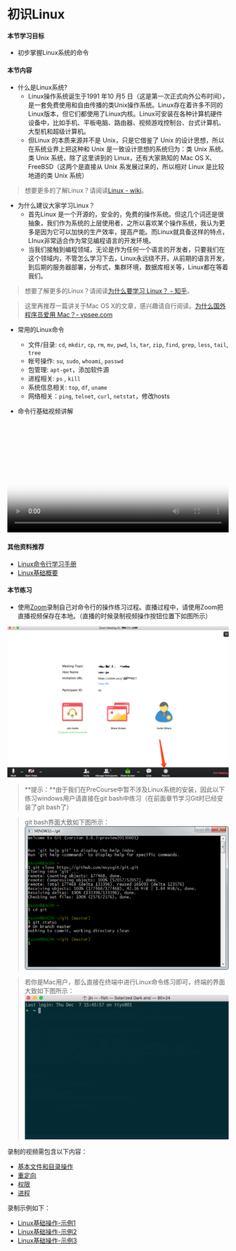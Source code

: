# 初识Linux

#### 本节学习目标
* 初步掌握Linux系统的命令

#### 本节内容
* 什么是Linux系统?
  * Linux操作系统诞生于1991 年10 月5 日（这是第一次正式向外公布时间），是一套免费使用和自由传播的类Unix操作系统。Linux存在着许多不同的Linux版本，但它们都使用了Linux内核。Linux可安装在各种计算机硬件设备中，比如手机、平板电脑、路由器、视频游戏控制台、台式计算机、大型机和超级计算机。
  * 但Linux 的本质来源并不是 Unix，只是它借鉴了 Unix 的设计思想，所以在系统业界上把这种和 Unix 是一致设计思想的系统归为：类 Unix 系统。类 Unix 系统，除了这里讲到的 Linux，还有大家熟知的 Mac OS X、FreeBSD（这两个是直接从 Unix 系发展过来的，所以相对 Linux 是比较地道的类 Unix 系统）

> 想要更多的了解Linux？请阅读[Linux - wiki](https://zh.wikipedia.org/zh/Linux)。

* 为什么建议大家学习Linux？
  * 首先Linux 是一个开源的，安全的，免费的操作系统。但这几个词还是很抽象，我们作为系统的上层使用者，之所以喜欢某个操作系统，我认为更多是因为它可以加快的生产效率，提高产能。而Linux就具备这样的特点，LInux非常适合作为常见编程语言的开发环境。
  * 当我们接触到编程领域，无论是作为任何一个语言的开发者，只要我们在这个领域内，不管怎么学习下去，Linux永远绕不开。从前期的语言开发，到后期的服务器部署，分布式，集群环境，数据库相关等，Linux都在等着我们。

> 想要了解更多的Linux？请阅读[为什么要学习 Linux？ - 知乎](https://www.zhihu.com/question/20117703)。

> 这里再推荐一篇讲关于Mac OS X的文章，感兴趣请自行阅读。[为什么国外程序员爱用 Mac？- vpsee.com](https://www.vpsee.com/2009/06/why-programmers-love-mac/)

* 常用的Linux命令
  * 文件/目录: `cd`, `mkdir`, `cp`, `rm`, `mv`, `pwd`, `ls`, `tar`, `zip`, `find`, `grep`, `less`, `tail`, `tree`
  * 帐号操作: `su`, `sudo`, `whoami`, `passwd`
  * 包管理: `apt-get`，添加软件源
  * 进程相关:  `ps` , `kill`
  * 系统信息相关: `top`, `df`, `uname`
  * 网络相关：`ping`, `telnet`, `curl`, `netstat`，修改hosts


* 命令行基础视频讲解
<video width="100%" id="video" controls="" preload="auto" poster="/assets/linux basic poster.png">
      <source id="mp4" src="/video/Linux命令行基础.mp4" type="video/mp4">
      <p>抱歉，你的浏览器不支持在线视频播放。</p>
</video>

#### 其他资料推荐
* [Linux命令行学习手册](http://happypeter.github.io/LGCB/book/)
* [Linux基础概要](https://www.gitbook.com/book/abcfy2/linux_basic/details)

#### 本节练习
* 使用[Zoom](https://zoom.us/)录制自己对命令行的操作练习过程。直播过程中，请使用Zoom把直播视频保存在本地。（直播的时候录制视频操作按钮位置下如图所示）

![](/assets/recordPosition.png)

> **提示：**由于我们在PreCourse中暂不涉及Linux系统的安装，因此以下练习windows用户请直接在git bash中练习（在前面章节学习Git时已经安装了git bash了）

> git bash界面大致如下图所示：
![](/assets/gitbash.png)

> 若你是Mac用户，那么直接在终端中进行Linux命令练习即可，终端的界面大致如下图所示：
![](/assets/terminalofMac.png)

录制的视频需包含以下内容：
* [基本文件和目录操作](http://happypeter.github.io/LGCB/book/04_file_basics.html)
* [重定向](http://happypeter.github.io/LGCB/book/05_redirection.html)
* [权限](http://happypeter.github.io/LGCB/book/06_bash_perm.html)
* [进程](http://happypeter.github.io/LGCB/book/07_process.html)

录制示例如下：

* [Linux基础操作-示例1
](https://v.qq.com/x/page/e05315d0u8x.html)
* [Linux基础操作-示例2
](https://v.qq.com/x/page/m0528nv12ai.html)
* [Linux基础操作-示例3
](https://v.qq.com/x/page/f0527rk93w3.html)
